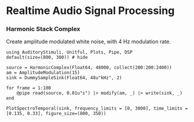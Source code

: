 # Realtime Audio Signal Processing

### Harmonic Stack Complex

Create amplitude modulated white noise, with 4 Hz modulation rate. 

```@example realtime
using AuditoryStimuli, Unitful, Plots, Pipe, DSP
default(size=(800, 300)) # hide

source = HarmonicComplex(Float64, 48000, collect(200:200:2400))
am = AmplitudeModulation(15)
sink = DummySampleSink(Float64, 48u"kHz", 2)

for frame = 1:100
    @pipe read(source, 0.01u"s") |> modify(am, _) |> write(sink, _)
end

PlotSpectroTemporal(sink, frequency_limits = [0, 3000], time_limits = [0.135, 0.33], figure_size=(800, 350))
```
